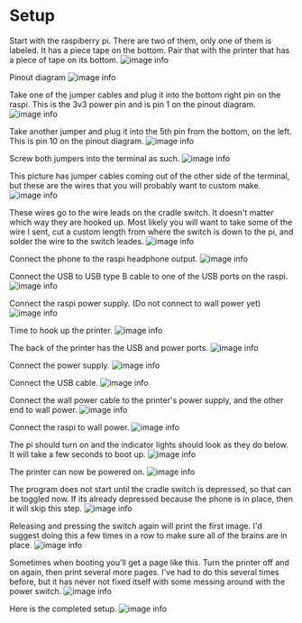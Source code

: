 # Setup

Start with the raspiberry pi. There are two of them, only one of 
them is labeled. It has a piece tape on the bottom. Pair 
that with the printer that has a piece of tape on its bottom.
![image info](./images/image_1.jpg)

Pinout diagram
![image info](./images/pinout.png)

Take one of the jumper cables and plug it into the bottom right 
pin on the raspi. This is the 3v3 power pin and is pin 1 
on the pinout diagram.
![image info](./images/image_2.jpg)

Take another jumper and plug it into the 5th pin from the bottom,
on the left. This is pin 10 on the pinout diagram.
![image info](./images/image_3.jpg)

Screw both jumpers into the terminal as such.
![image info](./images/image_4.jpg)

This picture has jumper cables coming out of the other side
of the terminal, but these are the wires that you will probably
want to custom make.
![image info](./images/image_5.jpg)

These wires go to the wire leads on the cradle switch. 
It doesn't matter which way they are hooked up. Most likely you 
will want to take some of the wire I sent, cut a custom length
from where the switch is down to the pi, and solder the wire to
the switch leades.
![image info](./images/image_6.jpg)

Connect the phone to the raspi headphone output.
![image info](./images/image_7.jpg)

Connect the USB to USB type B cable to one of the USB ports on
the raspi.
![image info](./images/image_8.jpg)

Connect the raspi power supply. (Do not connect to wall
power yet)
![image info](./images/image_9.jpg)

Time to hook up the printer.
![image info](./images/image_10.jpg)

The back of the printer has the USB and power ports.
![image info](./images/image_11.jpg)

Connect the power supply.
![image info](./images/image_12.jpg)

Connect the USB cable.
![image info](./images/image_13.jpg)

Connect the wall power cable to the printer's power supply, and 
the other end to wall power. 
![image info](./images/image_14.jpg)

Connect the raspi to wall power.
![image info](./images/image_15.jpg)

The pi should turn on and the indicator lights should
look as they do below. It will take a few seconds to boot up.
![image info](./images/image_16.jpg)

The printer can now be powered on.
![image info](./images/image_17.jpg)

The program does not start until the cradle switch is depressed,
so that can be toggled now. If its already depressed because the
phone is in place, then it will skip this step. 
![image info](./images/image_18.jpg)

Releasing and pressing the switch again will print the first image.
I'd suggest doing this a few times in a row to make sure all of
the brains are in place.
![image info](./images/image_19.jpg)

Sometimes when booting you'll get a page like this. Turn the printer
off and on again, then print several more pages. I've had to do
this several times before, but it has never not fixed itself
with some messing around with the power switch. 
![image info](./images/image_20.jpg)

Here is the completed setup.
![image info](./images/image_21.jpg)


